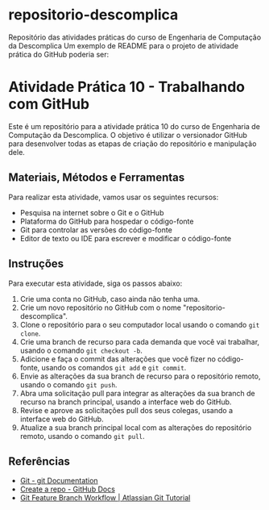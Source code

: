 # repositorio-descomplica
Repositório das atividades práticas do curso de Engenharia de Computação da Descomplica
Um exemplo de README para o projeto de atividade prática do GitHub poderia ser:

# Atividade Prática 10 - Trabalhando com GitHub

Este é um repositório para a atividade prática 10 do curso de Engenharia de Computação da Descomplica.
O objetivo é utilizar o versionador GitHub para desenvolver todas as etapas de criação do repositório e manipulação dele.

## Materiais, Métodos e Ferramentas

Para realizar esta atividade, vamos usar os seguintes recursos:

- Pesquisa na internet sobre o Git e o GitHub
- Plataforma do GitHub para hospedar o código-fonte
- Git para controlar as versões do código-fonte
- Editor de texto ou IDE para escrever e modificar o código-fonte

## Instruções

Para executar esta atividade, siga os passos abaixo:

1. Crie uma conta no GitHub, caso ainda não tenha uma.
2. Crie um novo repositório no GitHub com o nome "repositorio-descomplica".
3. Clone o repositório para o seu computador local usando o comando `git clone`.
4. Crie uma branch de recurso para cada demanda que você vai trabalhar, usando o comando `git checkout -b`.
5. Adicione e faça o commit das alterações que você fizer no código-fonte, usando os comandos `git add` e `git commit`.
6. Envie as alterações da sua branch de recurso para o repositório remoto, usando o comando `git push`.
7. Abra uma solicitação pull para integrar as alterações da sua branch de recurso na branch principal, usando a interface web do GitHub.
8. Revise e aprove as solicitações pull dos seus colegas, usando a interface web do GitHub.
9. Atualize a sua branch principal local com as alterações do repositório remoto, usando o comando `git pull`.

## Referências

- [Git - git Documentation](https://git-scm.com/docs/git)
- [Create a repo - GitHub Docs](https://docs.github.com/en/get-started/quickstart/create-a-repo)
- [Git Feature Branch Workflow | Atlassian Git Tutorial](https://www.atlassian.com/git/tutorials/comparing-workflows/feature-branch-workflow)
